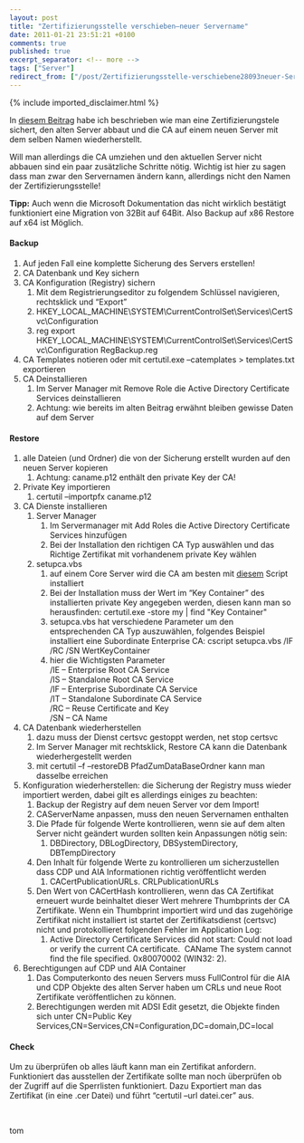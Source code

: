 ```yaml
---
layout: post
title: "Zertifizierungsstelle verschieben–neuer Servername"
date: 2011-01-21 23:51:21 +0100
comments: true
published: true
excerpt_separator: <!-- more -->
tags: ["Server"]
redirect_from: ["/post/Zertifizierungsstelle-verschiebene28093neuer-Servername", "/post/zertifizierungsstelle-verschiebene28093neuer-servername"]
---
```

<!-- more -->
{% include imported_disclaimer.html %}
<p>In <a href="/post/Zertifizierungsstelle-verschieben-(BackupRestore).aspx">diesem Beitrag</a> habe ich beschrieben wie man eine Zertifizierungstele sichert, den alten Server abbaut und die CA auf einem neuen Server mit dem selben Namen wiederherstellt. </p>  <p>Will man allerdings die CA umziehen und den aktuellen Server nicht abbauen sind ein paar zusätzliche Schritte nötig. Wichtig ist hier zu sagen dass man zwar den Servernamen ändern kann, allerdings nicht den Namen der Zertifizierungsstelle!</p>  <p><strong>Tipp:</strong> Auch wenn die Microsoft Dokumentation das nicht wirklich bestätigt funktioniert eine Migration von 32Bit auf 64Bit. Also Backup auf x86 Restore auf x64 ist Möglich.</p>  <h4>Backup</h4>  <ol>   <li>Auf jeden Fall eine komplette Sicherung des Servers erstellen! </li>    <li>CA Datenbank und Key sichern </li>    <li>CA Konfiguration (Registry) sichern      <ol>       <li>Mit dem Registrierungseditor zu folgendem Schlüssel navigieren, rechtsklick und “Export” </li>        <li>HKEY_LOCAL_MACHINE\SYSTEM\CurrentControlSet\Services\CertSvc\Configuration </li>        <li>reg export HKEY_LOCAL_MACHINE\SYSTEM\CurrentControlSet\Services\CertSvc\Configuration RegBackup.reg </li>     </ol>   </li>    <li>CA Templates notieren oder mit certutil.exe –catemplates &gt; templates.txt exportieren </li>    <li>CA Deinstallieren      <ol>       <li>Im Server Manager mit Remove Role die Active Directory Certificate Services deinstallieren </li>        <li>Achtung: wie bereits im alten Beitrag erwähnt bleiben gewisse Daten auf dem Server </li>     </ol>   </li> </ol>  <h4>Restore</h4>  <ol>   <li>alle Dateien (und Ordner) die von der Sicherung erstellt wurden auf den neuen Server kopieren      <ol>       <li>Achtung: caname.p12 enthält den private Key der CA! </li>     </ol>   </li>    <li>Private Key importieren      <ol>       <li>certutil –importpfx caname.p12 </li>     </ol>   </li>    <li>CA Dienste installieren      <ol>       <li>Server Manager          <ol>           <li>Im Servermanager mit Add Roles die Active Directory Certificate Services hinzufügen </li>            <li>Bei der Installation den richtigen CA Typ auswählen und das Richtige Zertifikat mit vorhandenem private Key wählen </li>         </ol>       </li>        <li>setupca.vbs          <ol>           <li>auf einem Core Server wird die CA am besten mit <a href="http://technet.microsoft.com/en-us/library/ee918754(WS.10).aspx">diesem</a> Script installiert </li>            <li>Bei der Installation muss der Wert im “Key Container” des installierten private Key angegeben werden, diesen kann man so herausfinden: certutil.exe -store my | find &quot;Key Container&quot; </li>            <li>setupca.vbs hat verschiedene Parameter um den entsprechenden CA Typ auszuwählen, folgendes Beispiel installiert eine Subordinate Enterprise CA: cscript setupca.vbs /IF /RC /SN WertKeyContainer </li>            <li>hier die Wichtigsten Parameter              <br />/IE – Enterprise Root CA Service               <br />/IS – Standalone Root CA Service               <br />/IF – Enterprise Subordinate CA Service               <br />/IT – Standalone Subordinate CA Service               <br />/RC – Reuse Certificate and Key               <br />/SN – CA Name </li>         </ol>       </li>     </ol>   </li>    <li>CA Datenbank wiederherstellen      <ol>       <li>dazu muss der Dienst certsvc gestoppt werden, net stop certsvc </li>        <li>Im Server Manager mit rechtsklick, Restore CA kann die Datenbank wiederhergestellt werden </li>        <li>mit certutil –f –restoreDB PfadZumDataBaseOrdner kann man dasselbe erreichen </li>     </ol>   </li>    <li>Konfiguration wiederherstellen: die Sicherung der Registry muss wieder importiert werden, dabei gilt es allerdings einiges zu beachten:      <ol>       <li>Backup der Registry auf dem neuen Server vor dem Import! </li>        <li>CAServerName anpassen, muss den neuen Servernamen enthalten </li>        <li>Die Pfade für folgende Werte kontrollieren, wenn sie auf dem alten Server nicht geändert wurden sollten kein Anpassungen nötig sein:          <ol>           <li>DBDirectory, DBLogDirectory, DBSystemDirectory, DBTempDirectory </li>         </ol>       </li>        <li>Den Inhalt für folgende Werte zu kontrollieren um sicherzustellen dass CDP und AIA Informationen richtig veröffentlicht werden          <ol>           <li>CACertPublicationURLs. CRLPublicationURLs </li>         </ol>       </li>        <li>Den Wert von CACertHash kontrollieren, wenn das CA Zertifikat erneuert wurde beinhaltet dieser Wert mehrere Thumbprints der CA Zertifikate. Wenn ein Thumbprint importiert wird und das zugehörige Zertifikat nicht installiert ist startet der Zertifikatsdienst (certsvc) nicht und protokollieret folgenden Fehler im Application Log:          <ol>           <li>Active Directory Certificate Services did not start: Could not load or verify the current CA certificate.&#160; CAName The system cannot find the file specified. 0x80070002 (WIN32: 2). </li>         </ol>       </li>     </ol>   </li>    <li>Berechtigungen auf CDP und AIA Container      <ol>       <li>Das Computerkonto des neuen Servers muss FullControl für die AIA und CDP Objekte des alten Server haben um CRLs und neue Root Zertifikate veröffentlichen zu können. </li>        <li>Berechtigungen werden mit ADSI Edit gesetzt, die Objekte finden sich unter CN=Public Key Services,CN=Services,CN=Configuration,DC=domain,DC=local </li>     </ol>   </li> </ol>  <h4>Check</h4>  <p>Um zu überprüfen ob alles läuft kann man ein Zertifikat anfordern. Funktioniert das ausstellen der Zertifikate sollte man noch überprüfen ob der Zugriff auf die Sperrlisten funktioniert. Dazu Exportiert man das Zertifikat (in eine .cer Datei) und führt “certutil –url datei.cer” aus.</p>  <p>&#160;</p>  <p>tom</p>
